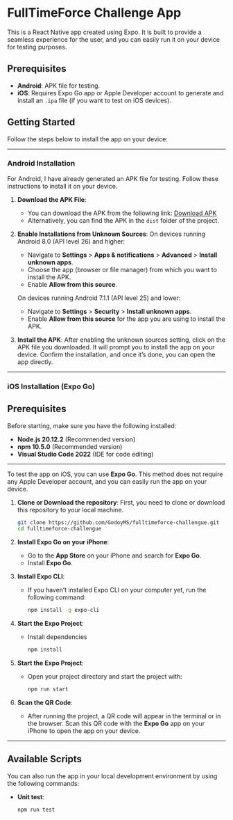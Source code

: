 # FullTimeForce Challenge App

This is a React Native app created using Expo. It is built to provide a seamless experience for the user, and you can easily run it on your device for testing purposes.

## Prerequisites

- **Android**: APK file for testing.
- **iOS**: Requires Expo Go app or Apple Developer account to generate and install an `.ipa` file (if you want to test on iOS devices).

## Getting Started

Follow the steps below to install the app on your device:

---

### Android Installation

For Android, I have already generated an APK file for testing. Follow these instructions to install it on your device.

1. **Download the APK File**:
   - You can download the APK from the following link:
     [Download APK](https://expo.dev/artifacts/eas/xuW2uAEmfTBqAia9U7yiP5.apk)
   - Alternatively, you can find the APK in the `dist` folder of the project.

2. **Enable Installations from Unknown Sources**:
   On devices running Android 8.0 (API level 26) and higher:
   - Navigate to **Settings** > **Apps & notifications** > **Advanced** > **Install unknown apps**.
   - Choose the app (browser or file manager) from which you want to install the APK.
   - Enable **Allow from this source**.

   On devices running Android 7.1.1 (API level 25) and lower:
   - Navigate to **Settings** > **Security** > **Install unknown apps**.
   - Enable **Allow from this source** for the app you are using to install the APK.

3. **Install the APK**:
   After enabling the unknown sources setting, click on the APK file you downloaded. It will prompt you to install the app on your device. Confirm the installation, and once it’s done, you can open the app directly.

---

### iOS Installation (Expo Go)

## Prerequisites

Before starting, make sure you have the following installed:

- **Node.js 20.12.2** (Recommended version)
- **npm 10.5.0** (Recommended version)
- **Visual Studio Code 2022** (IDE for code editing)
---

To test the app on iOS, you can use **Expo Go**. This method does not require any Apple Developer account, and you can easily run the app on your device.

1. **Clone or Download the repository**:
   First, you need to clone or download this repository to your local machine.

   ```bash
   git clone https://github.com/GodoyMS/fulltimeforce-challengue.git
   cd fulltimeforce-challengue

2. **Install Expo Go on your iPhone**:
   - Go to the **App Store** on your iPhone and search for **Expo Go**.
   - Install **Expo Go**.

3. **Install Expo CLI**:
   - If you haven’t installed Expo CLI on your computer yet, run the following command:
     ```bash
     npm install -g expo-cli
     ```
4. **Start the Expo Project**:
   - Install dependencies
     ```bash
     npm install
     ```
5. **Start the Expo Project**:
   - Open your project directory and start the project with:
     ```bash
     npm run start
     ```

6. **Scan the QR Code**:
   - After running the project, a QR code will appear in the terminal or in the browser. Scan this QR code with the **Expo Go** app on your iPhone to open the app on your device.

---

## Available Scripts

You can also run the app in your local development environment by using the following commands:

- **Unit test**:
  ```bash
  npm run test
